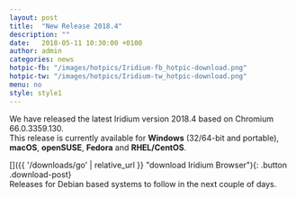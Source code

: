 ```yaml
---
layout: post
title:  "New Release 2018.4"
description: ""
date:   2018-05-11 10:30:00 +0100
author:	admin
categories: news
hotpic-fb: "/images/hotpics/Iridium-fb_hotpic-download.png"
hotpic-tw: "/images/hotpics/Iridium-tw_hotpic-download.png"
menu: no
style: style1
---
```


We have released the latest Iridium version 2018.4 based on Chromium 66.0.3359.130.   
This release is currently available for **Windows** (32/64-bit and portable), **macOS**, **openSUSE**,  **Fedora** and **RHEL/CentOS**.    
    
[]({{ '/downloads/go' | relative_url }} "download Iridium Browser"){: .button .download-post}     
Releases for Debian based systems to follow in the next couple of days.